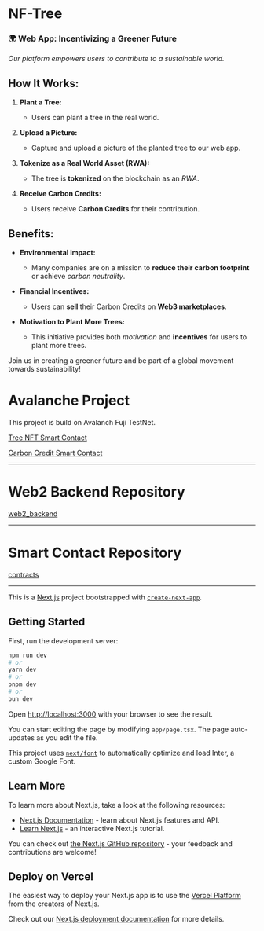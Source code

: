 # NF-Tree
### 🌍 Web App: Incentivizing a Greener Future

*Our platform empowers users to contribute to a sustainable world.*

## How It Works:
1. **Plant a Tree:** 
   - Users can plant a tree in the real world.
   
2. **Upload a Picture:**
   - Capture and upload a picture of the planted tree to our web app.

3. **Tokenize as a Real World Asset (RWA):**
   - The tree is **tokenized** on the blockchain as an *RWA*.

4. **Receive Carbon Credits:**
   - Users receive **Carbon Credits** for their contribution.

## Benefits:
- **Environmental Impact:**
  - Many companies are on a mission to **reduce their carbon footprint** or achieve *carbon neutrality*.

- **Financial Incentives:**
  - Users can **sell** their Carbon Credits on **Web3 marketplaces**.

- **Motivation to Plant More Trees:**
  - This initiative provides both *motivation* and **incentives** for users to plant more trees.

Join us in creating a greener future and be part of a global movement towards sustainability!


# Avalanche Project
This project is build on Avalanch Fuji TestNet. 

[Tree NFT Smart Contact](https://subnets-test.avax.network/c-chain/address/0xdcEE2dD10dD46086cc1D2B0825A11fFC990e6Eff?tab=code&contractTab=read)

[Carbon Credit Smart Contact](https://testnet.snowtrace.io/address/0xcD109d51C3AfD7Ed5aBC9b8d4254624b82798337)
___

# Web2 Backend Repository
[web2_backend](https://github.com/Bugs-Layers/web2_backend)
___

# Smart Contact Repository
[contracts](https://github.com/Bugs-Layers/contracts)
___
This is a [Next.js](https://nextjs.org/) project bootstrapped with [`create-next-app`](https://github.com/vercel/next.js/tree/canary/packages/create-next-app).

## Getting Started

First, run the development server:

```bash
npm run dev
# or
yarn dev
# or
pnpm dev
# or
bun dev
```

Open [http://localhost:3000](http://localhost:3000) with your browser to see the result.

You can start editing the page by modifying `app/page.tsx`. The page auto-updates as you edit the file.

This project uses [`next/font`](https://nextjs.org/docs/basic-features/font-optimization) to automatically optimize and load Inter, a custom Google Font.

## Learn More

To learn more about Next.js, take a look at the following resources:

- [Next.js Documentation](https://nextjs.org/docs) - learn about Next.js features and API.
- [Learn Next.js](https://nextjs.org/learn) - an interactive Next.js tutorial.

You can check out [the Next.js GitHub repository](https://github.com/vercel/next.js/) - your feedback and contributions are welcome!

## Deploy on Vercel

The easiest way to deploy your Next.js app is to use the [Vercel Platform](https://vercel.com/new?utm_medium=default-template&filter=next.js&utm_source=create-next-app&utm_campaign=create-next-app-readme) from the creators of Next.js.

Check out our [Next.js deployment documentation](https://nextjs.org/docs/deployment) for more details.
